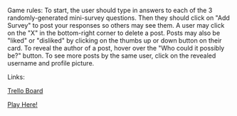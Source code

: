 Game rules:
  To start, the user should type in answers to each of the 3 randomly-generated mini-survey questions. Then they should click on "Add Survey" to post your responses so others may see them. A user may click on the "X" in the bottom-right corner to delete a post. Posts may also be "liked" or "disliked" by clicking on the thumbs up or down button on their card. To reveal the author of a post, hover over the "Who could it possibly be?" button. To see more posts by the same user, click on the revealed username and profile picture.

Links:

[Trello Board](https://trello.com/b/x4ViComX/meet-your-classmates-project-4)

<a href="https://meetyourclassmates.herokuapp.com/" target="_blank">Play Here!</a>